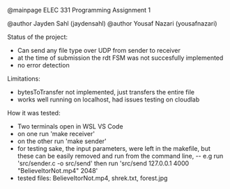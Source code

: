 

@mainpage ELEC 331 Programming Assignment 1

@author Jayden Sahl (jaydensahl)
@author Yousaf Nazari (yousafnazari)

Status of the project: 
- Can send any file type over UDP from sender to receiver
- at the time of submission the rdt FSM was not succesfully implemented
- no error detection

Limitations:
- bytesToTransfer not implemented, just transfers the entire file
- works well running on localhost, had issues testing on cloudlab

How it was tested:
- Two terminals open in WSL VS Code
- on one run 'make receiver'
- on the other run 'make sender'
- for testing sake, the input parameters, were left in the makefile, but these can  be easily removed and run from the command line, 
-- e.g run 'src/sender.c -o src/send' then run 'src/send 127.0.0.1 4000 "BelieveItorNot.mp4" 2048'
- tested files: BelieveItorNot.mp4, shrek.txt, forest.jpg

